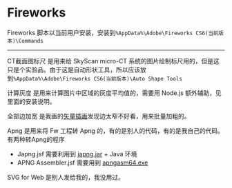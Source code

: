 Fireworks
===
Fireworks 脚本以当前用户安装，安装到`%AppData%\Adobe\Fireworks CS6(当前版本)\Commands`

<hr>

CT截面图标尺 是用来给 SkyScan micro-CT 系统的图片绘制标尺用的，但是这只是个实验品。由于这是自动形状工具，所以应该放到`%AppData%\Adobe\Fireworks CS6(当前版本)\Auto Shape Tools`

计算灰度 是用来计算图片中区域的灰度平均值的，需要用 Node.js 额外辅助，见里面的安装说明。

全部边加宽 是我画的[矢量插画](https://www.pixiv.net/artworks/49709638)发现边太窄不好看，用来批量加粗的。

Apng 是用来将 Fw 工程转 Apng 的，有的是别人的代码，有的是我自己的代码。有两种转Apng的程序
* Japng.jsf 需要利用到 [japng.jar](https://www.reto-hoehener.ch/japng/) + Java 环境
* APNG Assembler.jsf 需要用到 [apngasm64.exe](http://apngasm.sourceforge.net/)

SVG for Web 是别人发给我的，我没用过。